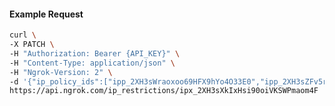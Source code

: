 <!-- Code generated for API Clients. DO NOT EDIT. -->

#### Example Request

```bash
curl \
-X PATCH \
-H "Authorization: Bearer {API_KEY}" \
-H "Content-Type: application/json" \
-H "Ngrok-Version: 2" \
-d '{"ip_policy_ids":["ipp_2XH3sWraoxoo69HFX9hYo4O33E0","ipp_2XH3sZFv5rPAXG5iqj18RD6MjUS"]}' \
https://api.ngrok.com/ip_restrictions/ipx_2XH3sXkIxHsi90oiVKSWPmaom4F
```
